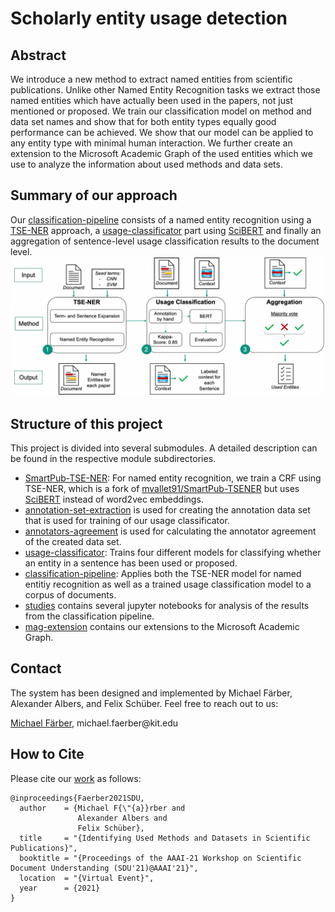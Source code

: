 # Scholarly entity usage detection

## Abstract
We introduce a new method to extract named entities from scientific publications. Unlike other Named Entity Recognition tasks we extract those named entities which have actually been used in the papers, not just mentioned or proposed. We train our classification model on method and data set names and show that for both entity types equally good performance can be achieved. We show that our model can be applied to any entity type with minimal human interaction. We further create an extension to the Microsoft Academic Graph of the used entities which we use to analyze the information about used methods and data sets.

## Summary of our approach
Our [classification-pipeline](classification-pipeline) consists of a named entity recognition using a [TSE-NER](https://github.com/mvallet91/SmartPub-TSENER) approach, a [usage-classificator](usage-classificator) part
using [SciBERT](https://github.com/allenai/scibert) and finally an aggregation of sentence-level usage classification results to the document level.
![Classification pipeline in detail](classification-pipeline/docs/classification-pipeline.png)

## Structure of this project
This project is divided into several submodules. A detailed description can be found in the respective module subdirectories.

- [SmartPub-TSE-NER](SmartPub-TSENER): For named entity recognition, we train a CRF using TSE-NER, which is a fork of [mvallet91/SmartPub-TSENER](https://github.com/mvallet91/SmartPub-TSENER) but uses [SciBERT](https://github.com/allenai/scibert) instead of word2vec embeddings.
- [annotation-set-extraction](annotation-set-extraction) is used for creating the annotation data set that is used for training of our usage classificator.
- [annotators-agreement](annotators-agreement) is used for calculating the annotator agreement of the created data set.
- [usage-classificator](usage-classificator): Trains four different models for classifying whether an entity in a sentence has been used or proposed.
- [classification-pipeline](classification-pipeline): Applies both the TSE-NER model for named entitiy recognition as well as a trained usage classification model to a corpus of documents.
- [studies](studies) contains several jupyter notebooks for analysis of the results from the classification pipeline.
- [mag-extension](mag-extension) contains our extensions to the Microsoft Academic Graph.


## Contact
The system has been designed and implemented by Michael Färber, Alexander Albers, and Felix Schüber. Feel free to reach out to us:

[Michael Färber](https://sites.google.com/view/michaelfaerber), michael.faerber@kit&#46;edu

## How to Cite
Please cite our [work](https://aifb.kit.edu/images/2/2e/Identifying_Methods_Datasets_SDU2021.pdf) as follows:
```
@inproceedings{Faerber2021SDU,
  author    = {Michael F{\"{a}}rber and
               Alexander Albers and 
               Felix Schüber},
  title     = "{Identifying Used Methods and Datasets in Scientific Publications}",
  booktitle = "{Proceedings of the AAAI-21 Workshop on Scientific Document Understanding (SDU'21)@AAAI'21}",
  location  = "{Virtual Event}",
  year      = {2021}
}
```
